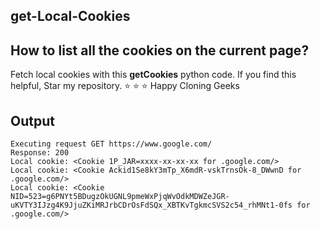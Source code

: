 ## get-Local-Cookies

## How to list all the cookies on the current page?
Fetch local cookies with this **getCookies** python code. 
If you find this helpful, Star my repository. ⭐ ⭐ ⭐
Happy Cloning Geeks

## Output
```
Executing request GET https://www.google.com/
Response: 200
Local cookie: <Cookie 1P_JAR=xxxx-xx-xx-xx for .google.com/>  
Local cookie: <Cookie Ackid1Se8kY3mTp_X6mdR-vskTrnsOk-8_DWwnD for .google.com/>
Local cookie: <Cookie NID=523=g6PNYt5BDugzOkUGNL9pmeWxPjqWvOdkMDWZeJGR-uKVTY3IJzg4K9JjuZKiMRJrbCDrOsFdSQx_XBTKvTgkmcSVS2c54_rhMNt1-0fs for .google.com/> 
```
